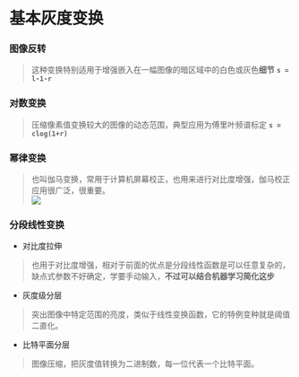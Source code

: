 # 基本灰度变换
### 图像反转
>这种变换特别适用于增强嵌入在一幅图像的暗区域中的白色或灰色**细节**
>**`s = l-1-r`**

### 对数变换
>压缩像素值变换较大的图像的动态范围，典型应用为傅里叶频谱标定
>**`s = clog(1+r)`**

### 幂律变换
>也叫伽马变换，常用于计算机屏幕校正，也用来进行对比度增强，伽马校正应用很广泛，很重要。<br/>
>![](https://latex.codecogs.com/svg.latex?\inline&space;\fn_jvn&space;s=cr^{\gamma})

### 分段线性变换
- 对比度拉伸
>也用于对比度增强，相对于前面的优点是分段线性函数是可以任意复杂的，缺点式参数不好确定，学要手动输入，**不过可以结合机器学习简化这步**
- 灰度级分层
> 突出图像中特定范围的亮度，类似于线性变换函数，它的特例变种就是阈值二直化。
- 比特平面分层
> 图像压缩，把灰度值转换为二进制数，每一位代表一个比特平面。